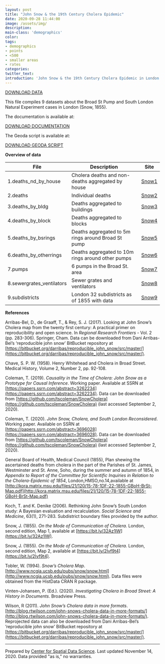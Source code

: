 ```yaml
---
layout: post
title: "John Snow & the 19th Century Cholera Epidemic"
date: 2020-09-28 11:44:00
image: /assets/img/
description:
main-class: 'demographics'
color:
tags:
- demographics
- points
- <500
- smaller areas
- rates
categories:
twitter_text:
introduction: 'John Snow & the 19th Century Cholera Epidemic in London'
---
```

<script>
window.ga=window.ga||function(){(ga.q=ga.q||[]).push(arguments)};ga.l=+new Date;
ga('create', 'UA-72724100-1', 'auto');
ga('send', 'pageview');
</script>
<script async src='https://www.google-analytics.com/analytics.js'></script>

<script>
  var map = L.map('map');
  L.tileLayer('https://api.tiles.mapbox.com/v4/{id}/{z}/{x}/{y}.png?access_token=pk.eyJ1IjoibWFwYm94IiwiYSI6ImNpejY4NXVycTA2emYycXBndHRqcmZ3N3gifQ.rJcFIG214AriISLbB6B5aw', { <!--this is the URL for the Nepal Geojson-->
		maxZoom: 18,
		attribution: 'Map data &copy; <a href="http://openstreetmap.org">OpenStreetMap</a> contributors, ' +
			'<a href="http://creativecommons.org/licenses/by-sa/2.0/">CC-BY-SA</a>, ' +
			'Imagery © <a href="http://mapbox.com">Mapbox</a>',
		id: 'mapbox.light'
	}).addTo(map);

  map.scrollWheelZoom.disable();
  map.touchZoom.disable();
  var enableMapInteraction = function () {
      map.scrollWheelZoom.enable();
      map.touchZoom.enable();
  }
  $('#map').on('click touch', enableMapInteraction);
$('#map').on('mouseout', function(){ map.scrollWheelZoom.disable();});

  var smallIcon = L.icon({
         iconUrl: 'http://www.hckrecruitment.nic.in/images/blue.png',
         iconSize: [16, 16], // size of the icon
         });

   function onEachFeature(feature, layer) {
     //console.log(feature);
     var txt = "";
     for (var fname in feature.properties) {
       txt += fname;
       txt += " : ";
       txt += feature.properties[fname];
       txt += "<br/>";
     }
     layer.bindPopup(txt);
   }


  // load GeoJSON from an external file
  // load GeoJSON from an external file
  $.getJSON("../data/subdistricts.geojson",function(data){
    // add GeoJSON layer to the map once the file is loaded
    var json = L.geoJson(data, {
      pointToLayer: function(feature, latlng) {
        
        return L.marker(latlng, {
          icon: smallIcon
        });
      },
      onEachFeature: onEachFeature
    });
    json.addTo(map);
    map.fitBounds(json.getBounds());
  });

</script>

[DOWNLOAD DATA](../data/snow.zip)

This file compiles 9 datasets about the Broad St Pump and South London Natural Experiment cases in London (Snow, 1855). 

The documentation is available at:

[DOWNLOAD DOCUMENTATION](../data/snow_documentation.pdf)

The Geoda script is available at:

[DOWNLOAD GEODA SCRIPT](../data/geoda_scripts_snow.pdf)

**Overview of data**

|File|Description|Site|
|---|---|---|
|1.deaths_nd_by_house|Cholera deaths and non-deaths aggregated by house|[Snow1](https://geodacenter.github.io/data-and-lab/snow1/)|
|2.deaths|Individual deaths|[Snow2](https://geodacenter.github.io/data-and-lab/snow2/)|
|3.deaths_by_bldg|Deaths aggregated to buildings|[Snow3](https://geodacenter.github.io/data-and-lab/snow3/)|
|4.deaths_by_block|Deaths aggregated to blocks|[Snow4](https://geodacenter.github.io/data-and-lab/snow4/)|
|5.deaths_by_bsrings|Deaths aggregated to 5m rings around Broad St pump|[Snow5](https://geodacenter.github.io/data-and-lab/snow5/)|
|6.deaths_by_otherrings|Deaths aggregated to 10m rings around other pumps|[Snow6](https://geodacenter.github.io/data-and-lab/snow6/)|
|7.pumps|6 pumps in the Broad St. area|[Snow7](https://geodacenter.github.io/data-and-lab/snow7/)|
|8.sewergrates_ventilators|Sewer grates and ventilators|[Snow8](https://geodacenter.github.io/data-and-lab/snow8/)|
|9.subdistricts|London 32 subdistricts as of 1855 with data|[Snow9](https://geodacenter.github.io/data-and-lab/snow9/)|

**References** 

Arribas-Bel, D., de Graaff, T., & Rey, S. J. (2017). Looking at John Snow’s Cholera map from the twenty first century: A practical primer on reproducibility and open science. In *Regional Research Frontiers* - Vol. 2 (pp. 283-306). Springer, Cham. Data can be downloaded from Dani Arribas-Bel’s ‘reproducible john snow’ BitBucket repository at [https://bitbucket.org/darribas/reproducible_john_snow/src/master/](https://bitbucket.org/darribas/reproducible_john_snow/src/master/).

Chave, S. P. W. (1958). Henry Whitehead and Cholera in Broad Street. Medical History, Volume 2, Number 2, pp. 92-108.

Coleman, T. (2019). *Causality in the Time of Cholera: John Snow as a Prototype for Causal Inference*. Working paper. Available at SSRN at [https://papers.ssrn.com/abstract=3262234](https://papers.ssrn.com/abstract=3262234). Data can be downloaded from [https://github.com/tscoleman/SnowCholera](https://github.com/tscoleman/SnowCholera) (last accessed September 2, 2020).

Coleman, T. (2020). *John Snow, Cholera, and South London Reconsidered*. Working paper. Available on SSRN at [https://papers.ssrn.com/abstract=3696028](https://papers.ssrn.com/abstract=3696028). Data can be downloaded from [https://github.com/tscoleman/SnowCholera](https://github.com/tscoleman/SnowCholera) (last accessed September 2, 2020).

General Board of Health, Medical Council (1855), Plan shewing the ascertained deaths from cholera in the part of the Parishes of St. James, Westminster and St. Anne, Soho, during the summer and autumn of 1854, in *Appendix to Report of the Committee for Scientific Inquiries in Relation to the Cholera-Epidemic of 1854*, London,HMSO,no.14,available at [http://kora.matrix.msu.edu/files/21/120/15-78-1DF-22-1855-GBoH-BrSt-Map.pdf](http://kora.matrix.msu.edu/files/21/120/15-78-1DF-22-1855-GBoH-BrSt-Map.pdf)

Koch, T. and K. Denike (2006). Rethinking John Snow’s South London study: A Bayesian evaluation and recalculation. *Social Science and Medicine*, 63(1), 271-283. Subdistrict boundary files provided by the author.

Snow, J. (1855). *On the Mode of Communication of Cholera*. London, second edition, Map 1, available at [https://bit.ly/32Az1lW](https://bit.ly/32Az1lW).

Snow, J. (1855). *On the Mode of Communication of Cholera*. London, second edition, Map 2, available at [https://bit.ly/2Ivf9t4](https://bit.ly/2Ivf9t4).

Tobler, W. (1994). *Snow’s Cholera Map*.[http://www.ncgia.ucsb.edu/pubs/snow/snow.html](http://www.ncgia.ucsb.edu/pubs/snow/snow.html). Data files were obtained from the HistData CRAN R package.

Vinten-Johansen, P. (Ed.). (2020). *Investigating Cholera in Broad Street: A History in Documents*. Broadview Press.

Wilson, R (2011). *John Snow’s Cholera data in more formats*. [http://blog.rtwilson.com/john-snows-cholera-data-in-more-formats/](http://blog.rtwilson.com/john-snows-cholera-data-in-more-formats/). Reprojected data can also be downloaded from Dani Arribas-Bel’s ‘reproducible john snow’ BitBucket repository at [https://bitbucket.org/darribas/reproducible_john_snow/src/master/](https://bitbucket.org/darribas/reproducible_john_snow/src/master/).

* * * * *

Prepared by [Center for Spatial Data Science](https://spatial.uchicago.edu/). Last updated November 14, 2020. Data provided "as is," no warranties.


